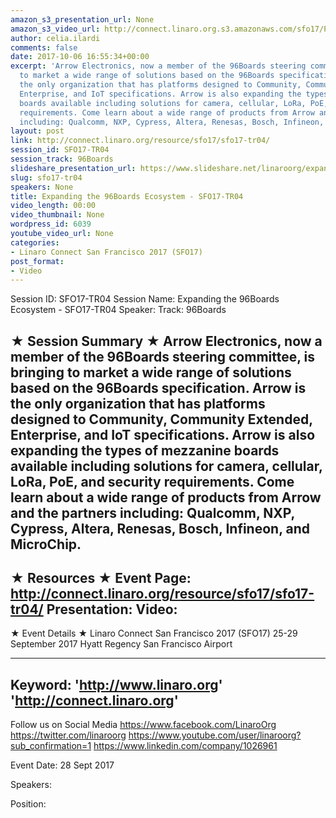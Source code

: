 ```yaml
---
amazon_s3_presentation_url: None
amazon_s3_video_url: http://connect.linaro.org.s3.amazonaws.com/sfo17/Presentations/SFO17-TR04-Arrow_96Boards_Ecosystem.pdf
author: celia.ilardi
comments: false
date: 2017-10-06 16:55:34+00:00
excerpt: 'Arrow Electronics, now a member of the 96Boards steering committee, is bringing
  to market a wide range of solutions based on the 96Boards specification. Arrow is
  the only organization that has platforms designed to Community, Community Extended,
  Enterprise, and IoT specifications. Arrow is also expanding the types of mezzanine
  boards available including solutions for camera, cellular, LoRa, PoE, and security
  requirements. Come learn about a wide range of products from Arrow and the partners
  including: Qualcomm, NXP, Cypress, Altera, Renesas, Bosch, Infineon, and MicroChip.'
layout: post
link: http://connect.linaro.org/resource/sfo17/sfo17-tr04/
session_id: SFO17-TR04
session_track: 96Boards
slideshare_presentation_url: https://www.slideshare.net/linaroorg/expanding-the-96boards-ecosystem-sfo17tr04-80701288
slug: sfo17-tr04
speakers: None
title: Expanding the 96Boards Ecosystem - SFO17-TR04
video_length: 00:00
video_thumbnail: None
wordpress_id: 6039
youtube_video_url: None
categories:
- Linaro Connect San Francisco 2017 (SFO17)
post_format:
- Video
---
```


Session ID: SFO17-TR04
Session Name: Expanding the 96Boards Ecosystem - SFO17-TR04
Speaker:
Track: 96Boards

★ Session Summary ★
Arrow Electronics, now a member of the 96Boards steering committee, is bringing to market a wide range of solutions based on the 96Boards specification. Arrow is the only organization that has platforms designed to Community, Community Extended, Enterprise, and IoT specifications. Arrow is also expanding the types of mezzanine boards available including solutions for camera, cellular, LoRa, PoE, and security requirements. Come learn about a wide range of products from Arrow and the partners including: Qualcomm, NXP, Cypress, Altera, Renesas, Bosch, Infineon, and MicroChip.
---------------------------------------------------
★ Resources ★
Event Page: http://connect.linaro.org/resource/sfo17/sfo17-tr04/
Presentation:
Video:
---------------------------------------------------

★ Event Details ★
Linaro Connect San Francisco 2017 (SFO17)
25-29 September 2017
Hyatt Regency San Francisco Airport

---------------------------------------------------
Keyword:
'http://www.linaro.org'
'http://connect.linaro.org'
---------------------------------------------------
Follow us on Social Media
https://www.facebook.com/LinaroOrg
https://twitter.com/linaroorg
https://www.youtube.com/user/linaroorg?sub_confirmation=1
https://www.linkedin.com/company/1026961

Event Date: 28 Sept 2017

Speakers:

Position:
